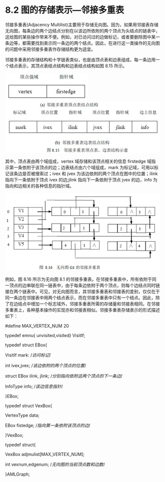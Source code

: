 # 8.2 图的存储表示—邻接多重表

邻接多重表(Adjacency Multilist)主要用于存储无向图。因为，如果用邻接表存储无向图，每条边的两个边结点分别在以该边所依附的两个顶点为头结点的链表中，这给图的某些操作带来不便。例如，对已访问过的边做标记，或者要删除图中某一条边等，都需要找到表示同一条边的两个结点。因此，在进行这一类操作的无向图的问题中采用邻接多重表作存储结构更为适宜。

邻接多重表的存储结构和十字链表类似，也是由顶点表和边表组成，每一条边用一个结点表示，其顶点表结点结构和边表结点结构如图 8.15 所示。

![](img/d45ceef16704cbd5be53f068d063bd55.jpg)![](img/f2421d1b1c8a70106239b17abe6c6030.jpg)

其中，顶点表由两个域组成，vertex 域存储和该顶点相关的信息 firstedge 域指示第一条依附于该顶点的边；边表结点由六个域组成，mark 为标记域，可用以标记该条边是否被搜索过；ivex 和 jvex 为该边依附的两个顶点在图中的位置；ilink 指向下一条依附于顶点 ivex 的边;jlink 指向下一条依附于顶点 jvex 的边，info 为指向和边相关的各种信息的指针域。

![](img/a1cc8a77c4f2f38b7252123b850f8095.jpg)

例如，图 8.16 所示为无向图 8.1 的邻接多重表。在邻接多重表中，所有依附于同一顶点的边串联在同一链表中，由于每条边依附于两个顶点，则每个边结点同时链接在两个链表中。可见，对无向图而言，其邻接多重表和邻接表的差别，仅仅在于同一条边在邻接表中用两个结点表示，而在邻接多重表中只有一个结点。因此，除了在边结点中增加一个标志域外，邻接多重表所需的存储量和邻接表相同。在邻接多重表上，各种基本操作的实现亦和邻接表相似。邻接多重表存储表示的形式描述如下：

#define MAX_VERTEX_NUM 20

typedef emnu{ unvisited,visited} VisitIf;

typedef struct EBox{

VisitIf mark: /*访问标记*/

int ivex,jvex; /*该边依附的两个顶点的位置*/

struct EBox ilink, jlink; /*分别指向依附这两个顶点的下一条边*/

InfoType info; /*该边信息指针*/

}EBox;

typedef struct VexBox{

VertexType data;

EBox fistedge; /*指向第一条依附该顶点的边*/

}VexBox;

typedef struct{

VexBox adjmulist[MAX_VERTEX_NUM];

int vexnum,edgenum; /*无向图的当前顶点数和边数*/

}AMLGraph;
